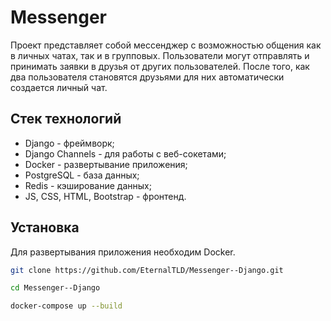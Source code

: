 # Messenger
Проект представляет собой мессенджер с возможностью общения как в личных чатах, так и в групповых. Пользователи могут отправлять и принимать заявки в друзья от других пользователей. После того, как два пользователя становятся друзьями для них автоматически создается личный чат.

## Стек технологий
- Django - фреймворк; 
- Django Channels - для работы с веб-сокетами;
- Docker - развертывание приложения;
- PostgreSQL - база данных; 
- Redis - кэширование данных;
- JS, CSS, HTML, Bootstrap - фронтенд.

## Установка
Для развертывания приложения необходим Docker.
```sh
git clone https://github.com/EternalTLD/Messenger--Django.git
```
```sh
cd Messenger--Django
```
```sh
docker-compose up --build
```
